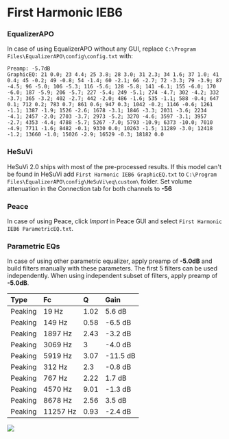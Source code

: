 # First Harmonic IEB6

### EqualizerAPO
In case of using EqualizerAPO without any GUI, replace `C:\Program Files\EqualizerAPO\config\config.txt`
with:
```
Preamp: -5.7dB
GraphicEQ: 21 0.0; 23 4.4; 25 3.8; 28 3.0; 31 2.3; 34 1.6; 37 1.0; 41 0.4; 45 -0.2; 49 -0.8; 54 -1.4; 60 -2.1; 66 -2.7; 72 -3.3; 79 -3.9; 87 -4.5; 96 -5.0; 106 -5.3; 116 -5.6; 128 -5.8; 141 -6.1; 155 -6.0; 170 -6.0; 187 -5.9; 206 -5.7; 227 -5.4; 249 -5.1; 274 -4.7; 302 -4.2; 332 -3.7; 365 -3.2; 402 -2.7; 442 -2.0; 486 -1.6; 535 -1.1; 588 -0.4; 647 0.1; 712 0.2; 783 0.7; 861 0.6; 947 0.3; 1042 -0.2; 1146 -0.6; 1261 -1.1; 1387 -1.9; 1526 -2.6; 1678 -3.1; 1846 -3.3; 2031 -3.6; 2234 -4.1; 2457 -2.0; 2703 -3.7; 2973 -5.2; 3270 -4.6; 3597 -3.1; 3957 -2.7; 4353 -4.4; 4788 -5.7; 5267 -7.0; 5793 -10.9; 6373 -10.0; 7010 -4.9; 7711 -1.6; 8482 -0.1; 9330 0.0; 10263 -1.5; 11289 -3.0; 12418 -1.2; 13660 -1.0; 15026 -2.9; 16529 -0.3; 18182 0.0
```

### HeSuVi
HeSuVi 2.0 ships with most of the pre-processed results. If this model can't be found in HeSuVi add
`First Harmonic IEB6 GraphicEQ.txt` to `C:\Program Files\EqualizerAPO\config\HeSuVi\eq\custom\` folder.
Set volume attenuation in the Connection tab for both channels to **-56**

### Peace
In case of using Peace, click *Import* in Peace GUI and select `First Harmonic IEB6 ParametricEQ.txt`.

### Parametric EQs
In case of using other parametric equalizer, apply preamp of **-5.0dB** and build filters manually
with these parameters. The first 5 filters can be used independently.
When using independent subset of filters, apply preamp of **-5.0dB**.

| Type    | Fc       |    Q | Gain     |
|:--------|:---------|:-----|:---------|
| Peaking | 19 Hz    | 1.02 | 5.6 dB   |
| Peaking | 149 Hz   | 0.58 | -6.5 dB  |
| Peaking | 1897 Hz  | 2.43 | -3.2 dB  |
| Peaking | 3069 Hz  | 3    | -4.0 dB  |
| Peaking | 5919 Hz  | 3.07 | -11.5 dB |
| Peaking | 312 Hz   | 2.3  | -0.8 dB  |
| Peaking | 767 Hz   | 2.22 | 1.7 dB   |
| Peaking | 4570 Hz  | 9.01 | -1.3 dB  |
| Peaking | 8678 Hz  | 2.56 | 3.5 dB   |
| Peaking | 11257 Hz | 0.93 | -2.4 dB  |

![](https://raw.githubusercontent.com/jaakkopasanen/AutoEq/master/results/innerfidelity/sbaf-serious/First%20Harmonic%20IEB6/First%20Harmonic%20IEB6.png)